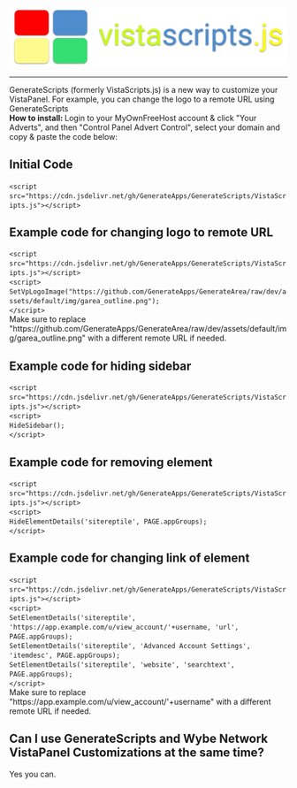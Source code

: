 <img src="logo_vsjs.png"><hr>GenerateScripts (formerly VistaScripts.js) is a new way to customize your VistaPanel.  For example, you can change the logo to a remote URL using GenerateScripts
<br>
<b> How to install: </b> Login to your MyOwnFreeHost account & click "Your Adverts", and then "Control Panel Advert Control", select your domain and copy & paste the code below: 
<br>
<h2> Initial Code </h2>
<code>&lt;script src="https://cdn.jsdelivr.net/gh/GenerateApps/GenerateScripts/VistaScripts.js"&gt;&lt;/script&gt;</code>
<h2> Example code for changing logo to remote URL</h2>
<code>&lt;script src="https://cdn.jsdelivr.net/gh/GenerateApps/GenerateScripts/VistaScripts.js"&gt;&lt;/script&gt;
&lt;script&gt;
SetVpLogoImage("https://github.com/GenerateApps/GenerateArea/raw/dev/assets/default/img/garea_outline.png");
&lt;/script&gt;</code>
<br>
Make sure to replace "https://github.com/GenerateApps/GenerateArea/raw/dev/assets/default/img/garea_outline.png" with a different remote URL if needed.
<br>
<h2> Example code for hiding sidebar</h2>
<code>&lt;script src="https://cdn.jsdelivr.net/gh/GenerateApps/GenerateScripts/VistaScripts.js"&gt;&lt;/script&gt;
&lt;script&gt;
HideSidebar();
&lt;/script&gt;</code>
<br>
<h2> Example code for removing element</h2>
<code>&lt;script src="https://cdn.jsdelivr.net/gh/GenerateApps/GenerateScripts/VistaScripts.js"&gt;&lt;/script&gt;
&lt;script&gt;
HideElementDetails('sitereptile', PAGE.appGroups);
&lt;/script&gt;</code>
<br>
<h2> Example code for changing link of element</h2>
<code>&lt;script src="https://cdn.jsdelivr.net/gh/GenerateApps/GenerateScripts/VistaScripts.js"&gt;&lt;/script&gt;
&lt;script&gt;
SetElementDetails('sitereptile', 'https://app.example.com/u/view_account/'+username, 'url', PAGE.appGroups);
SetElementDetails('sitereptile', 'Advanced Account Settings', 'itemdesc', PAGE.appGroups);
SetElementDetails('sitereptile', 'website', 'searchtext', PAGE.appGroups);
&lt;/script&gt;</code>
<br>
Make sure to replace "https://app.example.com/u/view_account/'+username" with a different remote URL if needed.
<h2> Can I use GenerateScripts and Wybe Network VistaPanel Customizations at the same time? </h2>
<p> Yes you can. </p>
